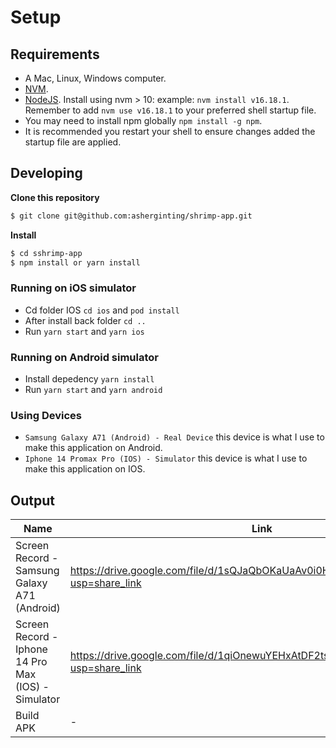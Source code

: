 # Setup

## Requirements
* A Mac, Linux, Windows computer.
* [NVM](https://github.com/creationix/nvm).
* [NodeJS](https://nodejs.org/). Install using nvm > 10: example: `nvm install v16.18.1`. Remember to add `nvm use v16.18.1` to your preferred shell startup file.
* You may need to install npm globally `npm install -g npm`.
* It is recommended you restart your shell to ensure changes added the startup file are applied.

## Developing
**Clone this repository**
```bash
$ git clone git@github.com:asherginting/shrimp-app.git
```

**Install**
```bash
$ cd sshrimp-app
$ npm install or yarn install
```

### Running on iOS simulator
* Cd folder IOS ```cd ios``` and ```pod install```
* After install back folder ```cd ..```
* Run `yarn start` and ```yarn ios```

### Running on Android simulator
* Install depedency `yarn install`
* Run `yarn start` and ```yarn android```

### Using Devices
* `Samsung Galaxy A71 (Android) - Real Device` this device is what I use to make this application on Android.
* `Iphone 14 Promax Pro (IOS) - Simulator` this device is what I use to make this application on IOS.

## Output

| Name | Link |
| --- | --- |
| Screen Record - Samsung Galaxy A71 (Android) | https://drive.google.com/file/d/1sQJaQbOKaUaAv0i0HWycqeY6Z7_h1cBa/view?usp=share_link |
| Screen Record - Iphone 14 Pro Max (IOS) - Simulator | https://drive.google.com/file/d/1qiOnewuYEHxAtDF2tsYdr0-hpFjxKBSW/view?usp=share_link  |
| Build APK | - |

